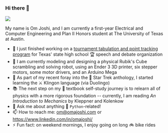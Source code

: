 ### Hi there 👋

![](https://komarev.com/ghpvc/?username=omajoshi)

My name is Om Joshi, and I am currently a first-year Electrical and Computer Engineering and Plan II Honors student at The University of Texas at Austin.

- 🔭 I just finished working on a [tournament tabulation and point tracking program](https://iqt.txfa.org) for Texas' state high school 🏆 speech and debate organization 
- 🦾 I am currently modeling and designing a physical Rubik's Cube scrambling and solving robot, using an Ender 3 3D printer, six stepper motors, some motor drivers, and an Arduino Mega
- 🌱 As part of my recent foray into the 🚀 Star Trek anthology, I started learning the ⚔ Klingon language (via Duolingo)
- 📚 The next step on my 📔 textbook self-study journey is to relearn all of physics with a more rigorous foundation -- currently, I am reading *An Introduction to Mechanics* by Kleppner and Kolenkow
- 💬 Ask me about anything 🐍 `Python`-related!
- 📫 How to reach me: om@omajoshi.com or https://www.linkedin.com/in/omajoshi/
- ⚡ Fun fact: on weekend mornings, I enjoy going on long 🚲 bike rides

